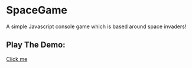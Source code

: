 # SpaceGame
A simple Javascript console game which is based around space invaders!

## Play The Demo:<br>
<a href="https://charlesknapp.github.io/SpaceGame/">Click me</a>
